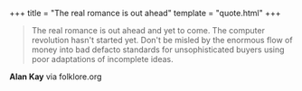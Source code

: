 +++
title = "The real romance is out ahead"
template = "quote.html"
+++
> The real romance is out ahead and yet to come. The computer revolution hasn't started yet. Don't be misled by the enormous flow of money into bad defacto standards for unsophisticated buyers using poor adaptations of incomplete ideas.

**Alan Kay** via folklore.org
